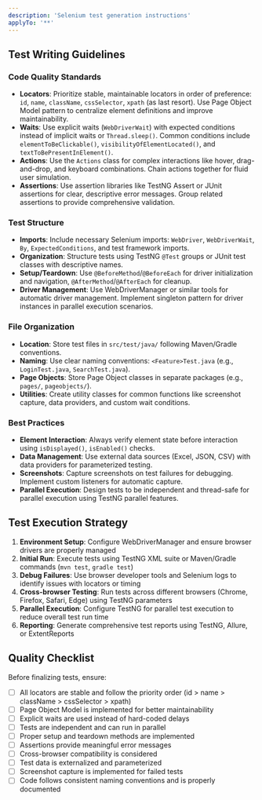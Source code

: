 ```yaml
---
description: 'Selenium test generation instructions'
applyTo: '**'
---
```


## Test Writing Guidelines

### Code Quality Standards
- **Locators**: Prioritize stable, maintainable locators in order of preference: `id`, `name`, `className`, `cssSelector`, `xpath` (as last resort). Use Page Object Model pattern to centralize element definitions and improve maintainability.
- **Waits**: Use explicit waits (`WebDriverWait`) with expected conditions instead of implicit waits or `Thread.sleep()`. Common conditions include `elementToBeClickable()`, `visibilityOfElementLocated()`, and `textToBePresentInElement()`.
- **Actions**: Use the `Actions` class for complex interactions like hover, drag-and-drop, and keyboard combinations. Chain actions together for fluid user simulation.
- **Assertions**: Use assertion libraries like TestNG Assert or JUnit assertions for clear, descriptive error messages. Group related assertions to provide comprehensive validation.

### Test Structure
- **Imports**: Include necessary Selenium imports: `WebDriver`, `WebDriverWait`, `By`, `ExpectedConditions`, and test framework imports.
- **Organization**: Structure tests using TestNG `@Test` groups or JUnit test classes with descriptive names.
- **Setup/Teardown**: Use `@BeforeMethod`/`@BeforeEach` for driver initialization and navigation, `@AfterMethod`/`@AfterEach` for cleanup.
- **Driver Management**: Use WebDriverManager or similar tools for automatic driver management. Implement singleton pattern for driver instances in parallel execution scenarios.

### File Organization
- **Location**: Store test files in `src/test/java/` following Maven/Gradle conventions.
- **Naming**: Use clear naming conventions: `<Feature>Test.java` (e.g., `LoginTest.java`, `SearchTest.java`).
- **Page Objects**: Store Page Object classes in separate packages (e.g., `pages/`, `pageobjects/`).
- **Utilities**: Create utility classes for common functions like screenshot capture, data providers, and custom wait conditions.

### Best Practices
- **Element Interaction**: Always verify element state before interaction using `isDisplayed()`, `isEnabled()` checks.
- **Data Management**: Use external data sources (Excel, JSON, CSV) with data providers for parameterized testing.
- **Screenshots**: Capture screenshots on test failures for debugging. Implement custom listeners for automatic capture.
- **Parallel Execution**: Design tests to be independent and thread-safe for parallel execution using TestNG parallel features.

## Test Execution Strategy

1. **Environment Setup**: Configure WebDriverManager and ensure browser drivers are properly managed
2. **Initial Run**: Execute tests using TestNG XML suite or Maven/Gradle commands (`mvn test`, `gradle test`)
3. **Debug Failures**: Use browser developer tools and Selenium logs to identify issues with locators or timing
4. **Cross-browser Testing**: Run tests across different browsers (Chrome, Firefox, Safari, Edge) using TestNG parameters
5. **Parallel Execution**: Configure TestNG for parallel test execution to reduce overall test run time
6. **Reporting**: Generate comprehensive test reports using TestNG, Allure, or ExtentReports


## Quality Checklist

Before finalizing tests, ensure:
- [ ] All locators are stable and follow the priority order (id > name > className > cssSelector > xpath)
- [ ] Page Object Model is implemented for better maintainability
- [ ] Explicit waits are used instead of hard-coded delays
- [ ] Tests are independent and can run in parallel
- [ ] Proper setup and teardown methods are implemented
- [ ] Assertions provide meaningful error messages
- [ ] Cross-browser compatibility is considered
- [ ] Test data is externalized and parameterized
- [ ] Screenshot capture is implemented for failed tests
- [ ] Code follows consistent naming conventions and is properly documented